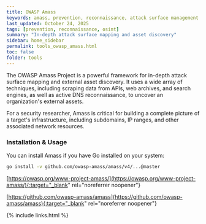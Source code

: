 ```yaml
---
title: OWASP Amass
keywords: amass, prevention, reconnaissance, attack surface management
last_updated: October 24, 2025
tags: [prevention, reconnaissance, osint]
summary: "In-depth attack surface mapping and asset discovery"
sidebar: home_sidebar
permalink: tools_owasp_amass.html
toc: false
folder: tools
---
```


The OWASP Amass Project is a powerful framework for in-depth attack surface mapping and external asset discovery. It uses a wide array of techniques, including scraping data from APIs, web archives, and search engines, as well as active DNS reconnaissance, to uncover an organization's external assets.

For a security researcher, Amass is critical for building a complete picture of a target's infrastructure, including subdomains, IP ranges, and other associated network resources.

### Installation & Usage

You can install Amass if you have Go installed on your system:
````bash
go install -v github.com/owasp-amass/amass/v4/...@master
`````

[https://owasp.org/www-project-amass/](https://owasp.org/www-project-amass/){:target="_blank" rel="noreferrer noopener"}

[https://github.com/owasp-amass/amass](https://github.com/owasp-amass/amass){:target="_blank" rel="noreferrer noopener"}



{% include links.html %}


